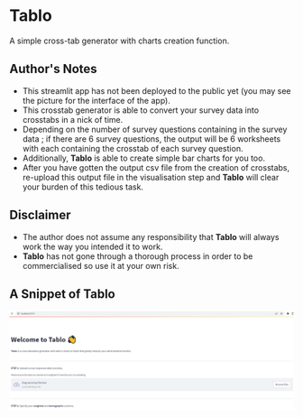 # Tablo
A simple cross-tab generator with charts creation function.

## Author's Notes
* This streamlit app has not been deployed to the public yet (you may see the picture for the interface of the app).
* This crosstab generator is able to convert your survey data into crosstabs in a nick of time.
* Depending on the number of survey questions containing in the survey data ; if there are 6 survey questions, the output will be 6 worksheets with each containing the crosstab of each survey question.
* Additionally, __Tablo__ is able to create simple bar charts for you too.
* After you have gotten the output csv file from the creation of crosstabs, re-upload this output file in the visualisation step and __Tablo__ will clear your burden of this tedious task.

## Disclaimer
* The author does not assume any responsibility that __Tablo__ will always work the way you intended it to work.
* __Tablo__ has not gone through a thorough process in order to be commercialised so use it at your own risk.


## A Snippet of Tablo
![Tablo UI](https://github.com/linzheng1009/Tablo/blob/master/image/tablo_interface.PNG)
